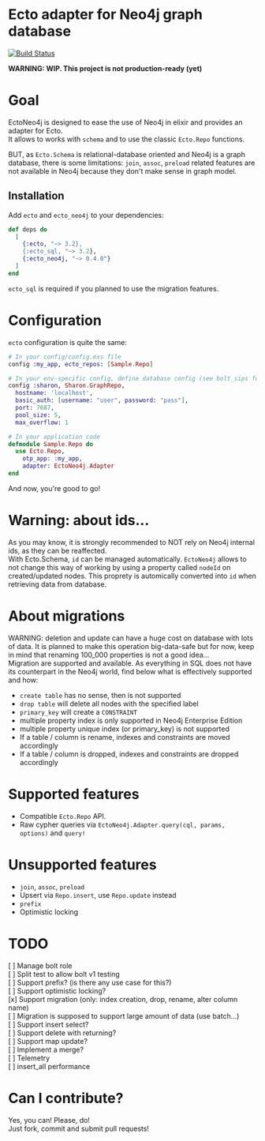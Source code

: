 # Ecto adapter for Neo4j graph database

[![Build Status](https://travis-ci.org/dominique-vassard/ecto_neo4j.svg?branch=master)](https://travis-ci.org/dominique-vassard/ecto_neo4j)

**WARNING: WIP. This project is not production-ready (yet)**

# Goal
EctoNeo4j is designed to ease the use of Neo4j in elixir and provides an adapter for Ecto.  
It allows to works with `schema` and to use the classic `Ecto.Repo` functions.  

BUT, as `Ecto.Schema` is relational-database oriented and Neo4j is a graph database, there is some limitations:
`join`, `assoc`, `preload` related features are not available in Neo4j because they don't make sense in graph model.

## Installation
Add `ecto` and `ecto_neo4j` to your dependencies:  
```elixir
def deps do
  [
    {:ecto, "~> 3.2},
    {:ecto_sql, "~> 3.2},
    {:ecto_neo4j, "~> 0.4.0"}
  ]
end
```
`ecto_sql` is required if you planned to use the migration features.  

# Configuration
`ecto` configuration is quite the same:
```elixir
# In your config/config.exs file
config :my_app, ecto_repos: [Sample.Repo]

# In your env-specific config, define database config (see bolt_sips for more information):
config :sharon, Sharon.GraphRepo,
  hostname: 'localhost',
  basic_auth: [username: "user", password: "pass"],
  port: 7687,
  pool_size: 5,
  max_overflow: 1

# In your application code
defmodule Sample.Repo do
  use Ecto.Repo,
    otp_app: :my_app,
    adapter: EctoNeo4j.Adapter
end
```

And now, you're good to go!

# Warning: about ids...
As you may know, it is strongly recommended to NOT rely on Neo4j internal ids, as they can be reaffected.  
With Ecto.Schema, `id` can be managed automatically. `EctoNeo4j` allows to not change this way of working by
using a property called `nodeId` on created/updated nodes. This proprety is automically converted into `id` when 
retrieving data from database. 

# About migrations
WARNING: deletion and update can have a huge cost on database with lots of data. It is planned to make this operation 
big-data-safe but for now, keep in mind that renaming 100_000 properties is not a good idea...  
Migration are supported and available. As everything in SQL does not have its counterpart in the Neo4j world, 
find below what is effectively supported and how:
- `create table` has no sense, then is not supported
- `drop table` will delete all nodes with the specified label
- `primary_key` will create a `CONSTRAINT`
- multiple property index is only supported in Neo4j Enterprise Edition
- multiple property unique index (or primary_key) is not supported
- If a table / column is rename, indexes and constraints are moved accordingly
- If a table / column is dropped, indexes and constraints are dropped accordingly

# Supported features
  - Compatible `Ecto.Repo` API.
  - Raw cypher queries via `EctoNeo4j.Adapter.query(cql, params, options)` and `query!` 

# Unsupported features
  - `join`, `assoc`, `preload`
  - Upsert via `Repo.insert`, use `Repo.update` instead
  - `prefix`
  - Optimistic locking  

# TODO
[ ] Manage bolt role  
[ ] Split test to allow bolt v1 testing  
[ ] Support prefix? (is there any use case for this?)  
[ ] Support optimistic locking?  
[x] Support migration (only: index creation, drop, rename, alter column name)  
[ ] Migration is supposed to support large amount of data (use batch...)  
[ ] Support insert select?  
[ ] Support delete with returning?  
[ ] Support map update?  
[ ] Implement a merge?  
[ ] Telemetry  
[ ] insert_all performance

# Can I contribute?  
Yes, you can! Please, do!  
Just fork, commit and submit pull requests!